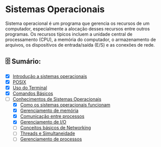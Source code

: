 # Sistemas Operacionais

Sistema operacional é um programa que gerencia os recursos de um computador, especialmente a alocação desses recursos entre outros programas. Os recursos típicos incluem a unidade central de processamento (CPU), a memória do computador, o armazenamento de arquivos, os dispositivos de entrada/saída (E/S) e as conexões de rede.

## 🗄️ Sumário:

- [x] [Introdução a sistemas operacionais](Sistemas_operacionais.md)
- [x] [POSIX](POSIX.md)
- [x] [Uso do Terminal](Terminal.md)
- [x] [Comandos Básicos](Comandos_basicos.md)
- [ ] [Conhecimentos de Sistemas Operacionais](/Conhecimentos_de_Sistemas_Operacionais/)
    - [x] [Como os sistemas operacionais funcionam](/Conhecimentos_de_Sistemas_Operacionais/Como_os_sistemas_operacionais_funcionam.md)
    - [x] [Gerenciamento de memória](/Conhecimentos_de_Sistemas_Operacionais/Gerenciamento_de_memoria.md)
    - [x] [Comunicação entre processos](/Conhecimentos_de_Sistemas_Operacionais/Comunicacao_entre_processos.md)
    - [x] [Gerenciamento de I/O](/Conhecimentos_de_Sistemas_Operacionais/Gerenciamento_de_I_O.md)
    - [ ] [Conceitos básicos de Networking](/Conhecimentos_de_Sistemas_Operacionais/Conceitos_basicos_de_Networking.md)
    - [ ] [Threads e Simultaneidade](/Conhecimentos_de_Sistemas_Operacionais/Threads_e_simultaneidade.md)
    - [ ] [Gerenciamento de processos](/Conhecimentos_de_Sistemas_Operacionais/Gerenciamento_de_processos.md)
